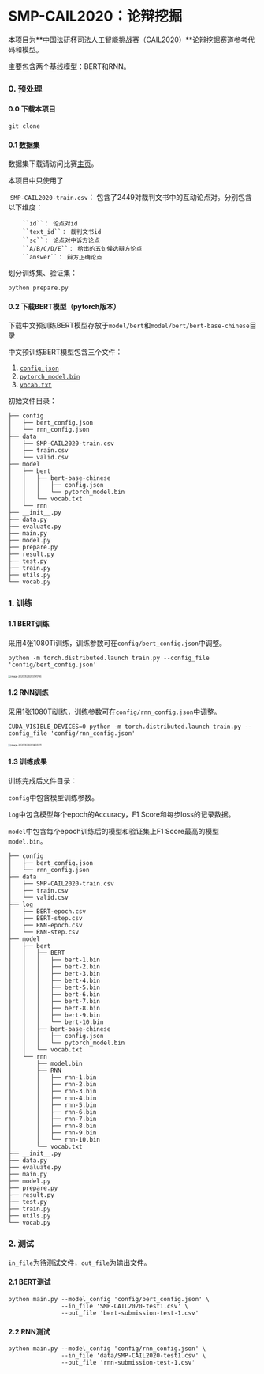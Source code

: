 # SMP-CAIL2020：论辩挖掘

本项目为**中国法研杯司法人工智能挑战赛（CAIL2020）**论辩挖掘赛道参考代码和模型。

主要包含两个基线模型：BERT和RNN。

### 0. 预处理

#### 0.0 下载本项目

```
git clone 
```

#### 0.1 数据集

数据集下载请访问比赛[主页](http://cail.cipsc.org.cn/)。

本项目中只使用了

​	``SMP-CAIL2020-train.csv``： 包含了2449对裁判文书中的互动论点对。分别包含以下维度：

  		``id``： 论点对id
  		``text_id``： 裁判文书id
  		``sc``： 论点对中诉方论点
  		``A/B/C/D/E``： 给出的五句候选辩方论点
  		``answer``： 辩方正确论点

划分训练集、验证集：

```
python prepare.py
```

#### 0.2 下载BERT模型（pytorch版本）

下载中文预训练BERT模型存放于`model/bert`和`model/bert/bert-base-chinese`目录

中文预训练BERT模型包含三个文件：

1. [`config.json`](https://s3.amazonaws.com/models.huggingface.co/bert/bert-base-chinese-config.json) 
2. [`pytorch_model.bin`](https://cdn.huggingface.co/bert-base-chinese-pytorch_model.bin)
3. [`vocab.txt`](https://s3.amazonaws.com/models.huggingface.co/bert/bert-base-chinese-vocab.txt) 

初始文件目录：

```
├── config
│   ├── bert_config.json
│   └── rnn_config.json
├── data
│   ├── SMP-CAIL2020-train.csv
│   ├── train.csv
│   └── valid.csv
├── model
│   ├── bert
│   │   ├── bert-base-chinese
│   │   │   ├── config.json
│   │   │   └── pytorch_model.bin
│   │   └── vocab.txt
│   └── rnn
├── __init__.py
├── data.py
├── evaluate.py
├── main.py
├── model.py
├── prepare.py
├── result.py
├── test.py
├── train.py
├── utils.py
└── vocab.py
```

### 1. 训练

#### 1.1 BERT训练

采用4张1080Ti训练，训练参数可在`config/bert_config.json`中调整。

```
python -m torch.distributed.launch train.py --config_file 'config/bert_config.json'
```

<img src="/Users/gaoyixu/Library/Application Support/typora-user-images/image-20200529203741706.png" alt="image-20200529203741706" style="zoom: 33%;" />

#### 1.2 RNN训练

采用1张1080Ti训练，训练参数可在`config/rnn_config.json`中调整。

```
CUDA_VISIBLE_DEVICES=0 python -m torch.distributed.launch train.py --config_file 'config/rnn_config.json'
```

<img src="/Users/gaoyixu/Library/Application Support/typora-user-images/image-20200529203820771.png" alt="image-20200529203820771" style="zoom: 33%;" />

#### 1.3 训练成果

训练完成后文件目录：

`config`中包含模型训练参数。

`log`中包含模型每个epoch的Accuracy，F1 Score和每步loss的记录数据。

`model`中包含每个epoch训练后的模型和验证集上F1 Score最高的模型`model.bin`。

```
├── config
│   ├── bert_config.json
│   └── rnn_config.json
├── data
│   ├── SMP-CAIL2020-train.csv
│   ├── train.csv
│   └── valid.csv
├── log
│   ├── BERT-epoch.csv
│   ├── BERT-step.csv
│   ├── RNN-epoch.csv
│   └── RNN-step.csv
├── model
│   ├── bert
│   │   ├── BERT
│   │   │   ├── bert-1.bin
│   │   │   ├── bert-2.bin
│   │   │   ├── bert-3.bin
│   │   │   ├── bert-4.bin
│   │   │   ├── bert-5.bin
│   │   │   ├── bert-6.bin
│   │   │   ├── bert-7.bin
│   │   │   ├── bert-8.bin
│   │   │   ├── bert-9.bin
│   │   │   └── bert-10.bin
│   │   ├── bert-base-chinese
│   │   │   ├── config.json
│   │   │   └── pytorch_model.bin
│   │   └── vocab.txt
│   └── rnn
│       ├── model.bin
│       ├── RNN
│       │   ├── rnn-1.bin
│       │   ├── rnn-2.bin
│       │   ├── rnn-3.bin
│       │   ├── rnn-4.bin
│       │   ├── rnn-5.bin
│       │   ├── rnn-6.bin
│       │   ├── rnn-7.bin
│       │   ├── rnn-8.bin
│       │   ├── rnn-9.bin
│       │   └── rnn-10.bin
│       └── vocab.txt
├── __init__.py
├── data.py
├── evaluate.py
├── main.py
├── model.py
├── prepare.py
├── result.py
├── test.py
├── train.py
├── utils.py
└── vocab.py
```

### 2. 测试

`in_file`为待测试文件，`out_file`为输出文件。

#### 2.1 BERT测试

```
python main.py --model_config 'config/bert_config.json' \
               --in_file 'SMP-CAIL2020-test1.csv' \
               --out_file 'bert-submission-test-1.csv'
```

#### 2.2 RNN测试

```
python main.py --model_config 'config/rnn_config.json' \
               --in_file 'data/SMP-CAIL2020-test1.csv' \
               --out_file 'rnn-submission-test-1.csv'
```

